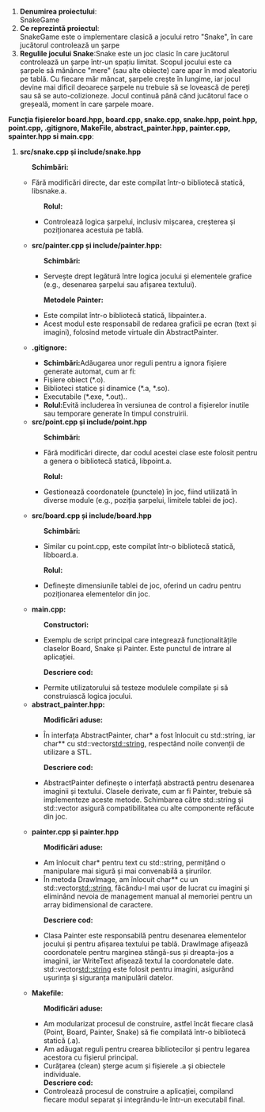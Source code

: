 <body >
<ol>
       
 <li><b> Denumirea proiectului</b>: </li>
SnakeGame

 <li><b>Ce reprezintă proiectul</b>: </li>
SnakeGame este o implementare clasică a jocului retro "Snake", în care jucătorul controlează un șarpe 

 <li><b>Regulile jocului Snake</b>:Snake este un joc clasic în care jucătorul controlează un șarpe într-un spațiu limitat. Scopul jocului este ca șarpele să mănânce "mere" (sau alte obiecte) care apar în mod aleatoriu pe tablă. Cu fiecare măr mâncat, șarpele crește în lungime, iar jocul devine mai dificil deoarece șarpele nu trebuie să se lovească de pereți sau să se auto-colizioneze. Jocul continuă până când jucătorul face o greșeală, moment în care șarpele moare. </li>

 </ol>
<b>Funcția fișierelor board.hpp, board.cpp, snake.cpp, snake.hpp, point.hpp, point.cpp, .gitignore, MakeFile, abstract_painter.hpp, painter.cpp, spainter.hpp si main.cpp</b>:
<body >
    <ol>       

<li><b>src/snake.cpp și include/snake.hpp</b> </li>
     <ul>     
            
<b>Schimbări:</b> 
     <li>  Fără modificări directe, dar este compilat într-o bibliotecă statică, libsnake.a.</li>
     
<ul>
     
<b>Rolul:</b>
       <li>Controlează logica șarpelui, inclusiv mișcarea, creșterea și poziționarea acestuia pe tablă.</il>
</ul>





<li><b>src/painter.cpp și include/painter.hpp:</b> </li>
     <ul>     
            
<b>Schimbări:</b> 
     <li> Servește drept legătură între logica jocului și elementele grafice (e.g., desenarea șarpelui sau afișarea textului).</li>
</ul>
<ul>
     
<b>Metodele Painter:</b>
       <li>Este compilat într-o bibliotecă statică, libpainter.a.</il>
     <li>Acest modul este responsabil de redarea graficii pe ecran (text și imagini), folosind metode virtuale din AbstractPainter.</il>
</ul>



<li><b>.gitignore:</b> </li>

<ul>
<li><b>Schimbări:</b>Adăugarea unor reguli pentru a ignora fișiere generate automat, cum ar fi:</il>
<li>Fișiere obiect (*.o).</il>
<li>Biblioteci statice și dinamice (*.a, *.so).</il>
<li>Executabile (*.exe, *.out)..</il>
<li><b>Rolul:</b>Evită includerea în versiunea de control a fișierelor inutile sau temporare generate în timpul construirii.</il>

</ul>









<li><b>src/point.cpp și include/point.hpp</b> </li>
     <ul>     
            
<b>Schimbări:</b>
       <li>Fără modificări directe, dar codul acestei clase este folosit pentru a genera o bibliotecă statică, libpoint.a.</il>
</ul>
<ul>
     
<b>Rolul:</b>
       <li>Gestionează coordonatele (punctele) în joc, fiind utilizată în diverse module (e.g., poziția șarpelui, limitele tablei de joc).</il>
    
</ul>





<li><b>src/board.cpp și include/board.hpp</b> </li>
     <ul>     
            
<b>Schimbări:</b>
       <li>Similar cu point.cpp, este compilat într-o bibliotecă statică, libboard.a.</il>
</ul>
<ul>
     
<b>Rolul:</b>
       <li>Definește dimensiunile tablei de joc, oferind un cadru pentru poziționarea elementelor din joc.</il>
     

   
</ul>











<li><b>main.cpp:</b> </li>
     <ul>     
            
<b>Constructori:</b>
       <li>Exemplu de script principal care integrează funcționalitățile claselor Board, Snake și Painter. Este punctul de intrare al aplicației.</il>
       
<b>Descriere cod:</b> 
 <li>Permite utilizatorului să testeze modulele compilate și să construiască logica jocului. </li>
</ul>






<li><b>abstract_painter.hpp:</b> </li>
           <ul>
                  
<b>Modificări aduse:</b> 
       <li>În interfața AbstractPainter, char* a fost înlocuit cu std::string, iar char** cu std::vector<std::string>, respectând noile convenții de utilizare a STL.</li>
       
<b>Descriere cod:</b> 
       <li>AbstractPainter definește o interfață abstractă pentru desenarea imaginii și textului. Clasele derivate, cum ar fi Painter, trebuie să implementeze aceste metode. Schimbarea către std::string și std::vector asigură compatibilitatea cu alte componente refăcute din joc.</li>
        
</ul>





<li><b>painter.cpp și painter.hpp</b> </li>
           <ul>
                  
<b>Modificări aduse:</b> 
       <li>Am înlocuit char* pentru text cu std::string, permițând o manipulare mai sigură și mai convenabilă a șirurilor.</li>
        <li>În metoda DrawImage, am înlocuit char** cu un std::vector<std::string>, făcându-l mai ușor de lucrat cu imagini și eliminând nevoia de management manual al memoriei pentru un array bidimensional de caractere.</li>
       
<b>Descriere cod:</b> 
       <li>Clasa Painter este responsabilă pentru desenarea elementelor jocului și pentru afișarea textului pe tablă. DrawImage afișează coordonatele pentru marginea stângă-sus și dreapta-jos a imaginii, iar WriteText afișează textul la coordonatele date. std::vector<std::string> este folosit pentru imagini, asigurând ușurința și siguranța manipulării datelor.</li>
 
</ul>




<li><b>Makefile:</b> </li>
           <ul>
                  
<b>Modificări aduse:</b> 
        <li> Am modularizat procesul de construire, astfel încât fiecare clasă (Point, Board, Painter, Snake) să fie compilată într-o bibliotecă statică (.a).</li>
        <li>    Am adăugat reguli pentru crearea bibliotecilor și pentru legarea acestora cu fișierul principal.</li> 
        <li> Curățarea (clean) șterge acum și fișierele .a și obiectele individuale. </li> 
<b>Descriere cod:</b> 
       <li>Controlează procesul de construire a aplicației, compiland fiecare modul separat și integrându-le într-un executabil final.</li>        
     </ol>              
</ul>

</body>
